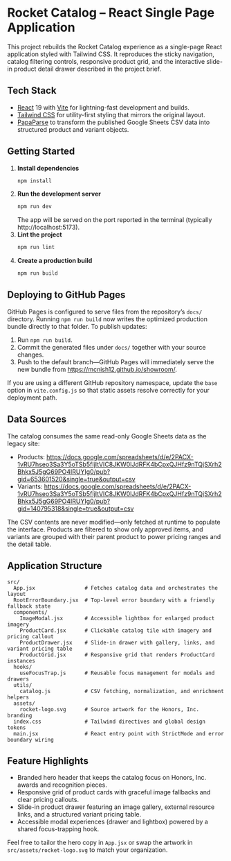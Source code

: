 # Rocket Catalog – React Single Page Application

This project rebuilds the Rocket Catalog experience as a single-page React application styled with Tailwind CSS. It reproduces the sticky navigation, catalog filtering controls, responsive product grid, and the interactive slide-in product detail drawer described in the project brief.

## Tech Stack

- [React](https://react.dev/) 19 with [Vite](https://vite.dev/) for lightning-fast development and builds.
- [Tailwind CSS](https://tailwindcss.com/) for utility-first styling that mirrors the original layout.
- [PapaParse](https://www.papaparse.com/) to transform the published Google Sheets CSV data into structured product and variant objects.

## Getting Started

1. **Install dependencies**
   ```bash
   npm install
   ```
2. **Run the development server**
   ```bash
   npm run dev
   ```
   The app will be served on the port reported in the terminal (typically http://localhost:5173).
3. **Lint the project**
   ```bash
   npm run lint
   ```
4. **Create a production build**
   ```bash
   npm run build
   ```

## Deploying to GitHub Pages

GitHub Pages is configured to serve files from the repository’s `docs/` directory. Running `npm run build` now writes the
optimized production bundle directly to that folder. To publish updates:

1. Run `npm run build`.
2. Commit the generated files under `docs/` together with your source changes.
3. Push to the default branch—GitHub Pages will immediately serve the new bundle from https://mcnish12.github.io/showroom/.

If you are using a different GitHub repository namespace, update the `base` option in `vite.config.js` so that static assets
resolve correctly for your deployment path.

## Data Sources

The catalog consumes the same read-only Google Sheets data as the legacy site:

- Products: <https://docs.google.com/spreadsheets/d/e/2PACX-1vRU7hseo3Sa3Y5oTSb5fIjItVIC8JKW0lJdRFK4bCpxQJHfz9nTQjSXrh2Bhkx5J5gG69PO4IRUYIg0/pub?gid=653601520&single=true&output=csv>
- Variants: <https://docs.google.com/spreadsheets/d/e/2PACX-1vRU7hseo3Sa3Y5oTSb5fIjItVIC8JKW0lJdRFK4bCpxQJHfz9nTQjSXrh2Bhkx5J5gG69PO4IRUYIg0/pub?gid=140795318&single=true&output=csv>

The CSV contents are never modified—only fetched at runtime to populate the interface. Products are filtered to show only approved items, and variants are grouped with their parent product to power pricing ranges and the detail table.

## Application Structure

```
src/
  App.jsx                # Fetches catalog data and orchestrates the layout
  RootErrorBoundary.jsx  # Top-level error boundary with a friendly fallback state
  components/
    ImageModal.jsx       # Accessible lightbox for enlarged product imagery
    ProductCard.jsx      # Clickable catalog tile with imagery and pricing callout
    ProductDrawer.jsx    # Slide-in drawer with gallery, links, and variant pricing table
    ProductGrid.jsx      # Responsive grid that renders ProductCard instances
  hooks/
    useFocusTrap.js      # Reusable focus management for modals and drawers
  utils/
    catalog.js           # CSV fetching, normalization, and enrichment helpers
  assets/
    rocket-logo.svg      # Source artwork for the Honors, Inc. branding
  index.css              # Tailwind directives and global design tokens
  main.jsx               # React entry point with StrictMode and error boundary wiring
```

## Feature Highlights

- Branded hero header that keeps the catalog focus on Honors, Inc. awards and recognition pieces.
- Responsive grid of product cards with graceful image fallbacks and clear pricing callouts.
- Slide-in product drawer featuring an image gallery, external resource links, and a structured variant pricing table.
- Accessible modal experiences (drawer and lightbox) powered by a shared focus-trapping hook.

Feel free to tailor the hero copy in `App.jsx` or swap the artwork in `src/assets/rocket-logo.svg` to match your organization.
